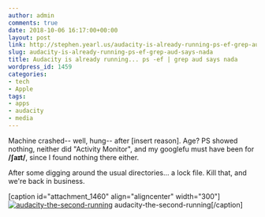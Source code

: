 ```yaml
---
author: admin
comments: true
date: 2018-10-06 16:17:00+00:00
layout: post
link: http://stephen.yearl.us/audacity-is-already-running-ps-ef-grep-aud-says-nada/
slug: audacity-is-already-running-ps-ef-grep-aud-says-nada
title: Audacity is already running... ps -ef | grep aud says nada
wordpress_id: 1459
categories:
- tech
- Apple
tags:
- apps
- audacity
- media
---
```


Machine crashed-- well, hung-- after [insert reason]. Age?
PS showed nothing, neither did "Activity Monitor", and my googlefu must have been for **/ʃaɪt/**, since I found nothing there either.

After some digging around the usual directories... a lock file. Kill that, and we're back in business.

[caption id="attachment_1460" align="aligncenter" width="300"][![audacity-the-second-running](http://stephen.yearl.us/wp-content/uploads/2018/10/Screen-Shot-2018-10-06-at-16.25.06-300x116.png)](http://stephen.yearl.us/wp-content/uploads/2018/10/Screen-Shot-2018-10-06-at-16.25.06.png) audacity-the-second-running[/caption]
